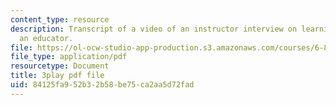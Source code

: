 ```yaml
---
content_type: resource
description: Transcript of a video of an instructor interview on learning about being
  an educator.
file: https://ol-ocw-studio-app-production.s3.amazonaws.com/courses/6-811-principles-and-practice-of-assistive-technology-fall-2014/84125fa952b32b58be75ca2aa5d72fad_EmwHY7Ibu9k.pdf
file_type: application/pdf
resourcetype: Document
title: 3play pdf file
uid: 84125fa9-52b3-2b58-be75-ca2aa5d72fad
---
```

